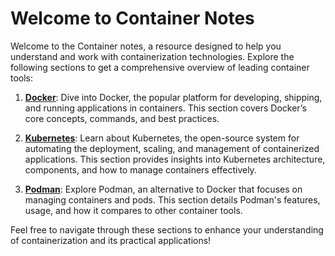 # Welcome to Container Notes

Welcome to the Container notes, a resource designed to help you understand and work with containerization technologies. Explore the following sections to get a comprehensive overview of leading container tools:

1. **[Docker](https://ronakr14.github.io/Docker/)**: Dive into Docker, the popular platform for developing, shipping, and running applications in containers. This section covers Docker’s core concepts, commands, and best practices.

2. **[Kubernetes](https://ronakr14.github.io/Kubernetes/)**: Learn about Kubernetes, the open-source system for automating the deployment, scaling, and management of containerized applications. This section provides insights into Kubernetes architecture, components, and how to manage containers effectively.

3. **[Podman](https://ronakr14.github.io/Podman/)**: Explore Podman, an alternative to Docker that focuses on managing containers and pods. This section details Podman's features, usage, and how it compares to other container tools.

Feel free to navigate through these sections to enhance your understanding of containerization and its practical applications!
